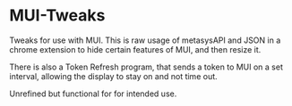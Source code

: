 # MUI-Tweaks

Tweaks for use with MUI. This is raw usage of metasysAPI and JSON in a chrome extension to hide certain features of MUI, and then resize it.

There is also a Token Refresh program, that sends a token to MUI on a set interval, allowing the display to stay on and not time out.

Unrefined but functional for for intended use.
